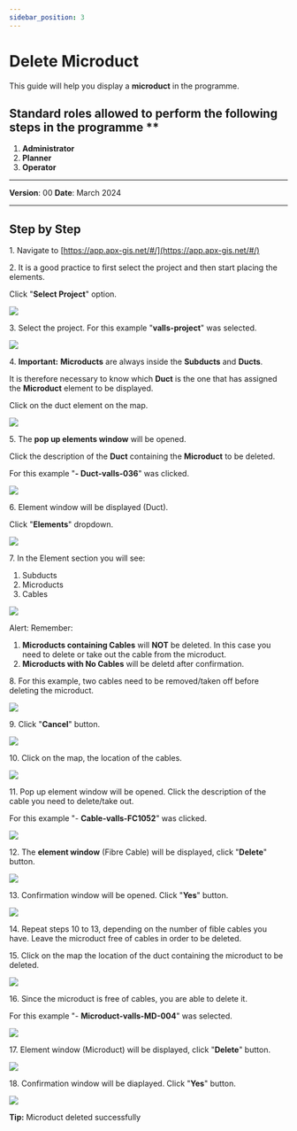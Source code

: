 ```yaml
---
sidebar_position: 3
---
```


# Delete Microduct

This guide will help you display a **microduct** in the programme.

## Standard roles allowed to perform the following steps in the programme **

1.	**Administrator**
2.  **Planner**
3. **Operator**

------------

**Version**: 00
**Date**: March 2024

------------
## **Step by Step**

1\. Navigate to [https://app.apx-gis.net/#/](https://app.apx-gis.net/#/)


2\. It is a good practice to first select the project and then start placing the elements.

Click "**Select Project**" option.

![](https://ajeuwbhvhr.cloudimg.io/colony-recorder.s3.amazonaws.com/files/2024-02-01/d0425c6e-3b0f-4cd3-a9d7-3016901e2708/ascreenshot.jpeg?tl_px=0,0&br_px=774,432&force_format=png&width=774&wat_scale=69&wat=1&wat_opacity=1&wat_gravity=northwest&wat_url=https://colony-recorder.s3.amazonaws.com/images/watermarks/14B8A6_standard.png&wat_pad=325,-5)


3\. Select the project. For this example "**valls-project**" was selected.

![](https://ajeuwbhvhr.cloudimg.io/colony-recorder.s3.amazonaws.com/files/2024-02-01/782ced3a-832e-4199-a742-b09d1f1197eb/ascreenshot.jpeg?tl_px=0,0&br_px=774,432&force_format=png&width=774&wat_scale=69&wat=1&wat_opacity=1&wat_gravity=northwest&wat_url=https://colony-recorder.s3.amazonaws.com/images/watermarks/14B8A6_standard.png&wat_pad=323,119)


4\. **Important:** **Microducts** are always inside the **Subducts** and **Ducts**. 

It is therefore necessary to know which **Duct** is the one that has assigned the **Microduct** element to be displayed.

Click on the duct element on the map.

![](https://ajeuwbhvhr.cloudimg.io/colony-recorder.s3.amazonaws.com/files/2024-02-01/adfb6b1a-52c5-41cc-ac50-abd48cd28cb7/ascreenshot.jpeg?tl_px=57,387&br_px=832,820&force_format=png&width=774&wat_scale=69&wat=1&wat_opacity=1&wat_gravity=northwest&wat_url=https://colony-recorder.s3.amazonaws.com/images/watermarks/14B8A6_standard.png&wat_pad=362,191)


5\. The **pop up elements window** will be opened.

Click the description of the **Duct** containing the **Microduct** to be deleted.

For this example "**- Duct-valls-036**" was clicked.

![](https://ajeuwbhvhr.cloudimg.io/colony-recorder.s3.amazonaws.com/files/2024-02-01/a6bc4036-4c5c-401d-a371-b9ae43e4e7ff/ascreenshot.jpeg?tl_px=0,341&br_px=774,774&force_format=png&width=774&wat_scale=69&wat=1&wat_opacity=1&wat_gravity=northwest&wat_url=https://colony-recorder.s3.amazonaws.com/images/watermarks/14B8A6_standard.png&wat_pad=353,191)


6\. Element window will be displayed (Duct).

Click "**Elements**" dropdown.

![](https://ajeuwbhvhr.cloudimg.io/colony-recorder.s3.amazonaws.com/files/2024-02-01/65482af7-b7bf-4471-92bd-e892eb75715d/user_cropped_screenshot.jpeg?tl_px=0,0&br_px=836,736&force_format=png&width=1120.0&wat=1&wat_opacity=1&wat_gravity=northwest&wat_url=https://colony-recorder.s3.amazonaws.com/images/watermarks/14B8A6_standard.png&wat_pad=21,537)


7\. In the Element section you will see:

1. Subducts
2. Microducts
3. Cables

![](https://ajeuwbhvhr.cloudimg.io/colony-recorder.s3.amazonaws.com/files/2024-02-01/6c4c7b86-7d6d-4537-8f4a-b8b4bb21637b/user_cropped_screenshot.jpeg?tl_px=0,117&br_px=945,757&force_format=png&width=1120.0)


Alert: Remember:

1. **Microducts containing Cables** will **NOT** be deleted. In this case you need to delete or take out the cable from the microduct.
2. **Microducts with No Cables** will be deletd after confirmation.


8\. For this example, two cables need to be removed/taken off before deleting the microduct.

![](https://ajeuwbhvhr.cloudimg.io/colony-recorder.s3.amazonaws.com/files/2024-02-01/801d8c82-c510-4ae1-aba8-7eb4c0898b3b/user_cropped_screenshot.jpeg?tl_px=0,0&br_px=1257,889&force_format=png&width=1120.0)


9\. Click "**Cancel**" button.

![](https://ajeuwbhvhr.cloudimg.io/colony-recorder.s3.amazonaws.com/files/2024-02-01/bb3f3f5a-9868-4993-8b8f-ab6ae9941870/user_cropped_screenshot.jpeg?tl_px=0,442&br_px=774,875&force_format=png&width=774&wat_scale=69&wat=1&wat_opacity=1&wat_gravity=northwest&wat_url=https://colony-recorder.s3.amazonaws.com/images/watermarks/14B8A6_standard.png&wat_pad=332,382)


10\. Click on the map, the location of the cables. 

![](https://ajeuwbhvhr.cloudimg.io/colony-recorder.s3.amazonaws.com/files/2024-02-01/6121de1b-ebc0-4101-9d5c-b48d88304e8f/ascreenshot.jpeg?tl_px=0,0&br_px=945,875&force_format=png&width=1120.0&wat=1&wat_opacity=1&wat_gravity=northwest&wat_url=https://colony-recorder.s3.amazonaws.com/images/watermarks/14B8A6_standard.png&wat_pad=503,697)


11\. Pop up element window will be opened. Click the description of the cable you need to delete/take out.

For this example "- **Cable-valls-FC1052**" was clicked.

![](https://ajeuwbhvhr.cloudimg.io/colony-recorder.s3.amazonaws.com/files/2024-02-01/28ffaee4-57a5-4fd1-934c-26fb9bd9fc38/ascreenshot.jpeg?tl_px=19,312&br_px=794,745&force_format=png&width=774&wat_scale=69&wat=1&wat_opacity=1&wat_gravity=northwest&wat_url=https://colony-recorder.s3.amazonaws.com/images/watermarks/14B8A6_standard.png&wat_pad=362,191)


12\. The **element window** (Fibre Cable) will be displayed, click "**Delete**" button.

![](https://ajeuwbhvhr.cloudimg.io/colony-recorder.s3.amazonaws.com/files/2024-02-01/e71d9eab-a3f3-40ca-8fa2-441824e59764/ascreenshot.jpeg?tl_px=0,0&br_px=945,875&force_format=png&width=1120.0&wat=1&wat_opacity=1&wat_gravity=northwest&wat_url=https://colony-recorder.s3.amazonaws.com/images/watermarks/14B8A6_standard.png&wat_pad=7,977)


13\. Confirmation window will be opened. Click "**Yes**" button.

![](https://ajeuwbhvhr.cloudimg.io/colony-recorder.s3.amazonaws.com/files/2024-02-01/4a7c5763-8875-4b0c-bd7f-63c67a7e029f/ascreenshot.jpeg?tl_px=0,0&br_px=945,549&force_format=png&width=983&wat_scale=87&wat=1&wat_opacity=1&wat_gravity=northwest&wat_url=https://colony-recorder.s3.amazonaws.com/images/watermarks/14B8A6_standard.png&wat_pad=625,207)


14\. Repeat steps 10 to 13, depending on the number of fible cables you have. Leave the microduct free of cables in order to be deleted.


15\. Click on the map the location of the duct containing the microduct to be deleted. 

![](https://ajeuwbhvhr.cloudimg.io/colony-recorder.s3.amazonaws.com/files/2024-02-01/9366d0da-0339-426b-ba5d-4fc7db25fc14/ascreenshot.jpeg?tl_px=36,360&br_px=811,793&force_format=png&width=774&wat_scale=69&wat=1&wat_opacity=1&wat_gravity=northwest&wat_url=https://colony-recorder.s3.amazonaws.com/images/watermarks/14B8A6_standard.png&wat_pad=362,191)


16\. Since the microduct is free of cables, you are able to delete it. 

For this example "- **Microduct-valls-MD-004**" was selected.

![](https://ajeuwbhvhr.cloudimg.io/colony-recorder.s3.amazonaws.com/files/2024-02-01/64f54fe7-4442-4ad3-ab0e-5771542c642a/ascreenshot.jpeg?tl_px=0,287&br_px=774,720&force_format=png&width=774&wat_scale=69&wat=1&wat_opacity=1&wat_gravity=northwest&wat_url=https://colony-recorder.s3.amazonaws.com/images/watermarks/14B8A6_standard.png&wat_pad=307,191)


17\. Element window (Microduct) will be displayed, click "**Delete**" button.

![](https://ajeuwbhvhr.cloudimg.io/colony-recorder.s3.amazonaws.com/files/2024-02-01/fcb53841-5941-421a-8f3e-5ec3b1fdf01c/ascreenshot.jpeg?tl_px=0,0&br_px=945,875&force_format=png&width=1120.0&wat=1&wat_opacity=1&wat_gravity=northwest&wat_url=https://colony-recorder.s3.amazonaws.com/images/watermarks/14B8A6_standard.png&wat_pad=-17,974)


18\. Confirmation window will be diaplayed. Click "**Yes**" button.

![](https://ajeuwbhvhr.cloudimg.io/colony-recorder.s3.amazonaws.com/files/2024-02-01/5ed16c3a-76d6-4096-9347-dbf0de9e5774/ascreenshot.jpeg?tl_px=170,16&br_px=945,449&force_format=png&width=774&wat_scale=69&wat=1&wat_opacity=1&wat_gravity=northwest&wat_url=https://colony-recorder.s3.amazonaws.com/images/watermarks/14B8A6_standard.png&wat_pad=452,191)


**Tip:** Microduct deleted successfully


